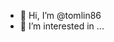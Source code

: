 - 👋 Hi, I’m @tomlin86
- 👀 I’m interested in ...

<!---
tomlin86/tomlin86 is a ✨ special ✨ repository because its `README.md` (this file) appears on your GitHub profile.
You can click the Preview link to take a look at your changes.
--->
